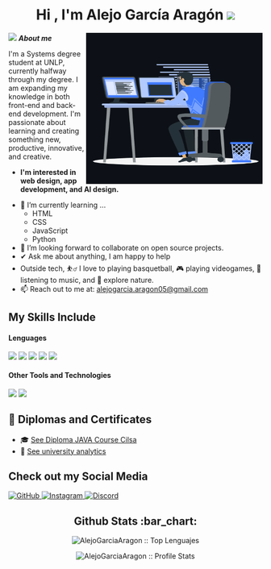 <h1 align="center"><b>Hi , I'm Alejo García Aragón </b><img src="https://media.giphy.com/media/hvRJCLFzcasrR4ia7z/giphy.gif" width="35"></h1>

<p><img align="right" height="300" width="350" src="https://raw.githubusercontent.com/SubhadeepZilong/SubhadeepZilong/main/icons/animation_500_kxa883sd.gif" alt="SubhadeepZilong" /></p>

<picture><img src = "https://github.com/7oSkaaa/7oSkaaa/blob/main/Images/about_me.gif?raw=true" width = 30px></picture> ***About me***

I'm a Systems degree student at UNLP, currently halfway through my degree. I am expanding my knowledge in both front-end and back-end development. I'm passionate about learning and creating something new, productive, innovative, and creative.
* **I'm interested in web design, app development, and AI design.**
- 🌱 I’m currently learning ...
  - HTML
  - CSS
  - JavaScript
  - Python
- 👯 I’m looking forward to collaborate on open source projects.
- ✔ Ask me about anything, I am happy to help<br>
- Outside tech, ⛹️‍♂️ I love to playing basquetball, 🎮 playing videogames, 🎵 listening to music, and 🌴 explore nature.
- 📫 Reach out to me at: <a href="alejogarcia.aragon05@gmail.com">alejogarcia.aragon05@gmail.com</a>

## My Skills Include
<h4>Lenguages</h4>
<span>
<img src="https://img.shields.io/badge/html5-%23E34F26.svg?style=for-the-badge&logo=html5&logoColor=white">
<img src="https://img.shields.io/badge/css3-%231572B6.svg?style=for-the-badge&logo=css3&logoColor=white">
<img src="https://img.shields.io/badge/java-%23ED8B00.svg?style=for-the-badge&logo=openjdk&logoColor=white">
<img src="https://img.shields.io/badge/javascript-%23323330.svg?style=for-the-badge&logo=javascript&logoColor=%23F7DF1E">
<img src="https://img.shields.io/badge/python-3670A0?style=for-the-badge&logo=python&logoColor=ffdd54">
</span>
<h4>Other Tools and Technologies</h4>
<span>
<img src="https://img.shields.io/badge/git-%23F05033.svg?style=for-the-badge&logo=git&logoColor=white">
<img src="https://img.shields.io/badge/mysql-4479A1.svg?style=for-the-badge&logo=mysql&logoColor=white">
</span>

## 📜 Diplomas and Certificates

- 🎓 [See Diploma JAVA Course Cilsa](https://drive.google.com/file/d/1lh12taZ_o4xJ70ZOwXuXrJ__UFsPO2Os/view?usp=sharing)
- 📑 [See university analytics](https://drive.google.com/file/d/16Ao4YGswP-xwjKb0tmtW_-Sm2TQc8zHT/view?usp=sharing)

## Check out my Social Media
<a href = "https://github.com/AlejoGarciaAragon">
  <img src="https://img.shields.io/badge/github-%23121011.svg?style=for-the-badge&logo=github&logoColor=white" alt="GitHub">
</a>
<a href = "https://instagram.com/alejogarcia.__">
  <img src="https://img.shields.io/badge/Instagram-%23E4405F.svg?style=for-the-badge&logo=Instagram&logoColor=white" alt="Instagram">
</a>
<a href = "https://discord.com/users/706706023926333532">
  <img src="https://img.shields.io/badge/Discord-%235865F2.svg?style=for-the-badge&logo=discord&logoColor=white" alt="Discord">
</a>


<h2 align="center">Github Stats :bar_chart:</h2>

<p align="center" height="100px" ><img src="https://github-readme-stats.vercel.app/api/top-langs/?username=AlejoGarciaAragon&langs_count=10&theme=dark&layout=compact" alt="AlejoGarciaAragon :: Top Lenguajes" /></p>

<p align="center" height="100px" ><img src="https://github-readme-stats.vercel.app/api?username=AlejoGarciaAragon&show_icons=true&theme=dark" alt="AlejoGarciaAragon :: Profile Stats" /></p>

